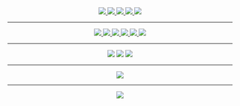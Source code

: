<div style="display: inline_block" align="center">
    <a href="https://www.reddit.com/user/King_Hector">
        <img src="https://img.shields.io/badge/Reddit-%23F500.svg?style=for-the-badge&logo=Reddit&logoColor=white">
    </a>
    <a href="https://steamcommunity.com/profiles/76561198300452418/">
        <img src="https://img.shields.io/badge/steam-%23000000.svg?style=for-the-badge&logo=steam&logoColor=white">
    </a>
     <a href="https://github.com/kinghector">
        <img src="https://img.shields.io/badge/GitHub-100000?style=for-the-badge&logo=github&logoColor=white">
    </a>
    <a href="https://www.twitch.tv/king_hector">
        <img src="https://img.shields.io/badge/twich-%239146FF.svg?style=for-the-badge&logo=Twitch&logoColor=white">
    </a>
    <a href="https://twitter.com/KingHec25850851">
        <img src="https://img.shields.io/badge/twitter-%231DA1F2.svg?style=for-the-badge&logo=Twitter&logoColor=white">
    </a>
</div>

---

<div style="display: inline_block" align="center">
    <a href="https://brave.com/">
        <img src="https://img.shields.io/badge/Brave-FB542B?style=for-the-badge&logo=Brave&logoColor=white">
    </a>
    <a href="https://www.jetbrains.com/idea/">
        <img src="https://img.shields.io/badge/IntelliJIDEA-000000.svg?style=for-the-badge&logo=intellij-idea&logoColor=white">
    </a>
    <a href="https://code.visualstudio.com/">
        <img src="https://img.shields.io/badge/Visual%20Studio%20Code-0078d7.svg?style=for-the-badge&logo=visual-studio-code&logoColor=white">
    </a>
    <a href="https://krita.org/en/">
        <img src="https://img.shields.io/badge/Krita-203759?style=for-the-badge&logo=krita&logoColor=EEF37B">
    </a>
    <a href="https://godotengine.org/">
        <img src="https://img.shields.io/badge/GODOT-%23FFFFFF.svg?style=for-the-badge&logo=godot-engine">
    </a>
    <a href="https://git-scm.com/">
        <img src="https://img.shields.io/badge/git-%23F05033.svg?style=for-the-badge&logo=git&logoColor=white">
    </a>
</div>

---

<div align="center">
    <img src="https://img.shields.io/badge/java-%23ED8B00.svg?style=for-the-badge&logo=java&logoColor=white" />
    <img src="https://img.shields.io/badge/javascript-%23323330.svg?style=for-the-badge&logo=javascript&logoColor=%23F7DF1E" />
    <img src="https://img.shields.io/badge/c%23-%23239120.svg?style=for-the-badge&logo=c-sharp&logoColor=white" />
</div>    
  
---

<p align="center">
    <img src="https://github-readme-streak-stats.herokuapp.com?user=KingHector&theme=github-dark&hide_border=true&date_format=M%20j%5B%2C%20Y%5D&background=DD272700&currStreakNum=879BA9&sideNums=879BA9&currStreakLabel=879BA9&sideLabels=879BA9&fire=DD2727&ring=A6BECF&stroke=30373C&dates=A6BECF" />
</p>

---

<p align="center">
    <img src="https://i.imgur.com/Aa8mB8H.gif" />
</p> 
